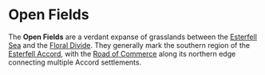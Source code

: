 # Open Fields

The **Open Fields** are a verdant expanse of grasslands between the [Esterfell Sea](esterfell-sea/esterfell-sea.md) and the [Floral Divide](floral-divide.md). They generally mark the southern region of the [Esterfell Accord](../../ch-2-people-of-mote/societies/esterfell-accord/esterfell-accord.md), with the [Road of Commerce](../../ch-2-people-of-mote/societies/esterfell-accord/road-of-commerce.md) along its northern edge connecting multiple Accord settlements.
